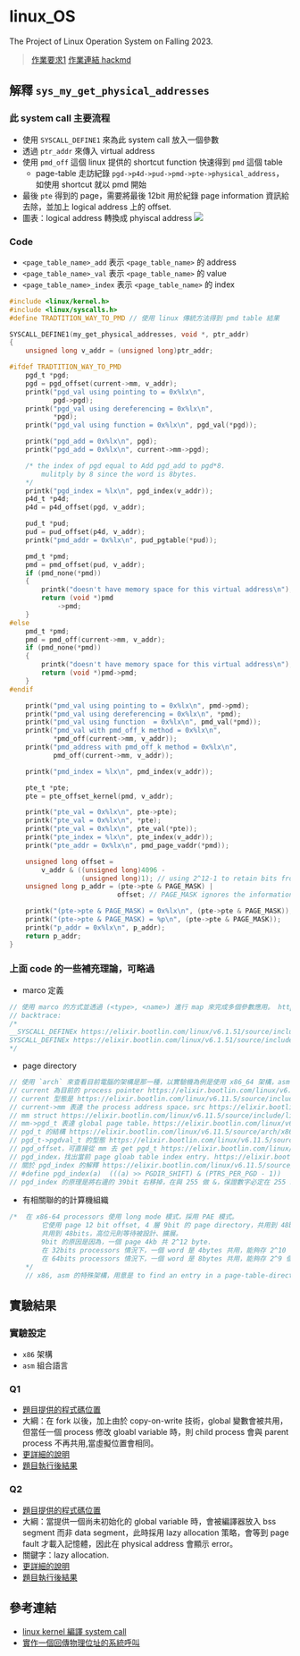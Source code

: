 # linux_OS
The Project of Linux Operation System on Falling 2023.  

> [作業要求1](./hw1.html)
> [作業連結 hackmd](https://hackmd.io/@wysh/Bk92kxRgJl)

## 解釋 `sys_my_get_physical_addresses`  
### 此 system call 主要流程
* 使用 `SYSCALL_DEFINE1` 來為此 system call 放入一個參數
* 透過 `ptr_addr` 來傳入 virtual address
* 使用 `pmd_off` 這個 linux 提供的 shortcut function 快速得到 `pmd` 這個 table
    * page-table 走訪紀錄 `pgd->p4d->pud->pmd->pte->physical_address`，如使用 shortcut 就以 pmd 開始
* 最後 `pte` 得到的 page，需要將最後 12bit 用於紀錄 page information 資訊給去除，並加上 logical address 上的 offset. 
* 圖表：logical address 轉換成 phyiscal address
![](https://hackmd-prod-images.s3-ap-northeast-1.amazonaws.com/uploads/upload_b69c4f3202f8c334e1d7d6777b259b9a.png?AWSAccessKeyId=AKIA3XSAAW6AWSKNINWO&Expires=1731075734&Signature=JF41Sn0eakvm%2FHApeTw0Uv2pLRE%3D)

### Code 
* `<page_table_name>_add` 表示 `<page_table_name>` 的 address
* `<page_table_name>_val` 表示 `<page_table_name>` 的 value
* `<page_table_name>_index` 表示 `<page_table_name>` 的 index

```c
#include <linux/kernel.h>
#include <linux/syscalls.h>
#define TRADTITION_WAY_TO_PMD // 使用 linux 傳統方法得到 pmd table 結果

SYSCALL_DEFINE1(my_get_physical_addresses, void *, ptr_addr)
{
    unsigned long v_addr = (unsigned long)ptr_addr;

#ifdef TRADTITION_WAY_TO_PMD
    pgd_t *pgd;
    pgd = pgd_offset(current->mm, v_addr);
    printk("pgd_val using pointing to = 0x%lx\n",
           pgd->pgd); 
    printk("pgd_val using dereferencing = 0x%lx\n",
           *pgd); 
    printk("pgd_val using function = 0x%lx\n", pgd_val(*pgd));

    printk("pgd_add = 0x%lx\n", pgd);              
    printk("pgd_add = 0x%lx\n", current->mm->pgd); 

    /* the index of pgd equal to Add pgd_add to pgd*8.
        mulitply by 8 since the word is 8bytes.    
    */
    printk("pgd_index = %lx\n", pgd_index(v_addr));
    p4d_t *p4d;
    p4d = p4d_offset(pgd, v_addr);

    pud_t *pud;
    pud = pud_offset(p4d, v_addr);
    printk("pmd_addr = 0x%lx\n", pud_pgtable(*pud));

    pmd_t *pmd;
    pmd = pmd_offset(pud, v_addr);
    if (pmd_none(*pmd))
    {
        printk("doesn't have memory space for this virtual address\n");
        return (void *)pmd
            ->pmd;
    }
#else
    pmd_t *pmd;
    pmd = pmd_off(current->mm, v_addr);
    if (pmd_none(*pmd))
    {
        printk("doesn't have memory space for this virtual address\n");
        return (void *)pmd->pmd;
    }
#endif

    printk("pmd_val using pointing to = 0x%lx\n", pmd->pmd);
    printk("pmd_val using dereferencing = 0x%lx\n", *pmd);
    printk("pmd_val using function  = 0x%lx\n", pmd_val(*pmd));
    printk("pmd_val with pmd_off_k method = 0x%lx\n",
           *pmd_off(current->mm, v_addr));
    printk("pmd_address with pmd_off_k method = 0x%lx\n",
           pmd_off(current->mm, v_addr));

    printk("pmd_index = %lx\n", pmd_index(v_addr));

    pte_t *pte;
    pte = pte_offset_kernel(pmd, v_addr);

    printk("pte_val = 0x%lx\n", pte->pte);
    printk("pte_val = 0x%lx\n", *pte);
    printk("pte_val = 0x%lx\n", pte_val(*pte));
    printk("pte_index = %lx\n", pte_index(v_addr));
    printk("pte_addr = 0x%lx\n", pmd_page_vaddr(*pmd));

    unsigned long offset =
        v_addr & ((unsigned long)4096 -
                  (unsigned long)1); // using 2^12-1 to retain bits from 0 to 11.   
    unsigned long p_addr = (pte->pte & PAGE_MASK) |
                           offset; // PAGE_MASK ignores the information of page. 

    printk("(pte->pte & PAGE_MASK) = 0x%lx\n", (pte->pte & PAGE_MASK));
    printk("(pte->pte & PAGE_MASK) = %p\n", (pte->pte & PAGE_MASK));
    printk("p_addr = 0x%lx\n", p_addr);
    return p_addr;
}
```

### 上面 code 的一些補充理論，可略過
* marco 定義
```c
// 使用 marco 的方式並透過 (<type>, <name>) 進行 map 來完成多個參數應用。 https://elixir.bootlin.com/linux/v6.1.51/source/include/linux/syscalls.h#L117
// backtrace:
/*
__SYSCALL_DEFINEx https://elixir.bootlin.com/linux/v6.1.51/source/include/linux/syscalls.h#L242
SYSCALL_DEFINEx https://elixir.bootlin.com/linux/v6.1.51/source/include/linux/syscalls.h#L226
*/
```
* page directory 
```c
// 使用 `arch` 來查看目前電腦的架構是那一種，以實驗機為例是使用 x86_64 架構，asm insturction set 架構
// current 為目前的 process pointer https://elixir.bootlin.com/linux/v6.11.5/source/arch/x86/include/asm/current.h#L52
// current 型態是 https://elixir.bootlin.com/linux/v6.11.5/source/include/linux/sched.h#L758
// current->mm 表達 the process address space，src https://elixir.bootlin.com/linux/v6.11.5/source/include/linux/sched.h#L758
// mm struct https://elixir.bootlin.com/linux/v6.11.5/source/include/linux/mm_types.h#L779
// mm->pgd_t 表達 global page table，https://elixir.bootlin.com/linux/v6.11.5/source/include/linux/mm_types.h#L806
// pgd_t 的結構 https://elixir.bootlin.com/linux/v6.11.5/source/arch/x86/include/asm/pgtable_types.h#L295
// pgd_t->pgdval_t 的型態 https://elixir.bootlin.com/linux/v6.11.5/source/arch/x86/include/asm/pgtable_64_types.h#L18
// pgd_offset，可直接從 mm 去 get pgd_t https://elixir.bootlin.com/linux/v6.11.5/source/include/linux/pgtable.h#L147.
// pgd_index，找出當前 page gloab table index entry. https://elixir.bootlin.com/linux/v6.11.5/source/include/linux/pgtable.h#L90
// 關於 pgd_index 的解釋 https://elixir.bootlin.com/linux/v6.11.5/source/include/linux/pgtable.h#L56
// #define pgd_index(a)  (((a) >> PGDIR_SHIFT) & (PTRS_PER_PGD - 1))
// pgd_index 的原理是將右邊的 39bit 右移掉，在與 255 做 &，保證數字必定在 255 以內符合 page table 2^9 架構
```
* 有相關聯的的計算機組織
```c
/*  在 x86-64 processors 使用 long mode 模式，採用 PAE 模式。
        它使用 page 12 bit offset, 4 層 9bit 的 page directory，共用到 48bits.
        共用到 48bits，高位元則等待被設計、擴展。
        9bit 的原因是因為，一個 page 4kb 共 2^12 byte.
        在 32bits processors 情況下，一個 word 是 4bytes 共用，能夠存 2^10 個
        在 64bits processors 情況下，一個 word 是 8bytes 共用，能夠存 2^9 個
    */
    // x86, asm 的特殊架構，用意是 to find an entry in a page-table-directory.
```

## 實驗結果
### 實驗設定
* `x86` 架構
* `asm` 組合語言
### Q1 
* [題目提供的程式碼位置](./q1.c) 
* 大綱：在 fork 以後，加上由於 copy-on-write 技術，global 變數會被共用，但當任一個 process 修改 gloabl variable 時，則 child process 會與 parent process 不再共用,當虛擬位置會相同。 
* [更詳細的說明](https://stackoverflow.com/questions/4298678/after-forking-are-global-variables-shared)
* [題目執行後結果](./q1.txt)

### Q2
* [題目提供的程式碼位置](./q2.c) 
* 大綱：當提供一個尚未初始化的 global variable 時，會被編譯器放入 bss segment 而非 data segment，此時採用 lazy allocation 策略，會等到 page fault 才載入記憶體，因此在 physical address 會顯示 error。
* 關鍵字：lazy allocation. 
* [更詳細的說明](https://www.quora.com/When-does-a-global-variable-get-memory-allocation-in-C-language)
* [題目執行後結果](./q2.txt)


## 參考連結
* [linux kernel 編譯 system call](https://hackmd.io/aist49C9R46-vaBIlP3LDA?view#%E6%B8%AC%E8%A9%A6-syscall) 
* [實作一個回傳物理位址的系統呼叫](https://hackmd.io/@Mes/make_phy_addr_syscall)
